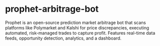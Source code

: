 # prophet-arbitrage-bot
Prophet is an open-source prediction market arbitrage bot that scans platforms like Polymarket and Kalshi for price discrepancies, executing automated, risk-managed trades to capture profit. Features real-time data feeds, opportunity detection, analytics, and a dashboard.
